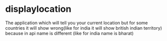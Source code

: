 # displaylocation
The application which will tell you your current location 
but for some countries it will show wrong(like for india it will show british indian territory)
because in api name is different (like for india name is bharat)
